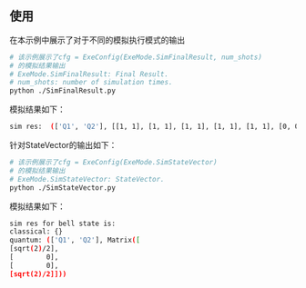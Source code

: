 ## 使用
在本示例中展示了对于不同的模拟执行模式的输出
```sh
# 该示例展示了cfg = ExeConfig(ExeMode.SimFinalResult, num_shots)
# 的模拟结果输出
# ExeMode.SimFinalResult: Final Result.
# num_shots: number of simulation times.
python ./SimFinalResult.py
```
模拟结果如下：
```sh
sim res:  (['Q1', 'Q2'], [[1, 1], [1, 1], [1, 1], [1, 1], [1, 1], [0, 0], [0, 0], [1, 1], [1, 1], [0, 0]])
```
针对StateVector的输出如下：
```sh
# 该示例展示了cfg = ExeConfig(ExeMode.SimStateVector)
# 的模拟结果输出
# ExeMode.SimStateVector: StateVector.
python ./SimStateVector.py
```
模拟结果如下：
```sh
sim res for bell state is:
classical: {}
quantum: (['Q1', 'Q2'], Matrix([
[sqrt(2)/2],
[        0],
[        0],
[sqrt(2)/2]]))
```